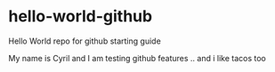 # hello-world-github
Hello World repo for github starting guide

My name is Cyril and I am testing github features
.. and i like tacos too
